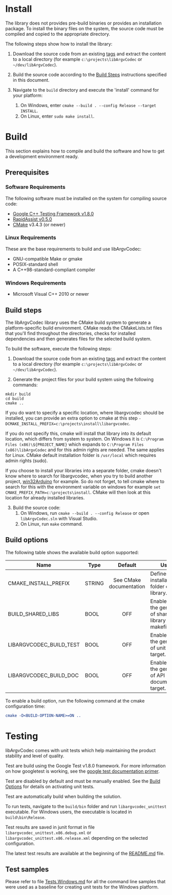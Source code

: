 # Install #

The library does not provides pre-build binaries or provides an installation package. To install the binary files on the system, the source code must be compiled and copied to the appropriate directory.

The following steps show how to install the library:

1) Download the source code from an existing [tags](http://github.com/end2endzone/libArgvCodec/tags) and extract the content to a local directory (for example `c:\projects\libArgvCodec` or `~/dev/libArgvCodec`).

2) Build the source code according to the [Build Steps](#build-steps) instructions specified in this document.

3) Navigate to the `build` directory and execute the 'install' command for your platform:
   1) On Windows, enter `cmake --build . --config Release --target INSTALL`.
   2) On Linux, enter `sudo make install`.

# Build #

This section explains how to compile and build the software and how to get a development environment ready.




## Prerequisites ##


### Software Requirements ###
The following software must be installed on the system for compiling source code:

* [Google C++ Testing Framework v1.8.0](https://github.com/google/googletest/tree/release-1.8.0)
* [RapidAssist v0.5.0](https://github.com/end2endzone/RapidAssist/tree/0.5.0)
* [CMake](http://www.cmake.org/) v3.4.3 (or newer)



### Linux Requirements ###

These are the base requirements to build and use libArgvCodec:

  * GNU-compatible Make or gmake
  * POSIX-standard shell
  * A C++98-standard-compliant compiler



### Windows Requirements ###

* Microsoft Visual C++ 2010 or newer




## Build steps ##

The libArgvCodec library uses the CMake build system to generate a platform-specific build environment. CMake reads the CMakeLists.txt files that you'll find throughout the directories, checks for installed dependencies and then generates files for the selected build system.

To build the software, execute the following steps:

1) Download the source code from an existing [tags](http://github.com/end2endzone/libArgvCodec/tags) and extract the content to a local directory (for example `c:\projects\libArgvCodec` or `~/dev/libArgvCodec`).

2) Generate the project files for your build system using the following commands:
```
mkdir build
cd build
cmake ..
```

If you do want to specify a specific location, where libargvcodec should be installed, you can provide an extra option to cmake at this step `-DCMAKE_INSTALL_PREFIX=c:\projects\install\libargvcodec`.

If you do not specify this, cmake will install that library into its default location, which differs from system to system. On Windows it is `C:\Program Files (x86)\${PROJECT_NAME}` which expands to `C:\Program Files (x86)\libArgvCodec` and for this admin rights are needed. The same applies for Linux. CMake default installation folder is `/usr/local` which requires admin rights (sudo).

If you choose to install your libraries into a separate folder, cmake doesn't know where to search for libargvcodec, when you try to build another project, [win32Arduino](https://github.com/end2endzone/win32Arduino) for example.
So do not forget, to tell cmake where to search for this with the environment variable on windows for example `set CMAKE_PREFIX_PATH=c:\projects\install`. CMake will then look at this location for already installed libraries.

3) Build the source code:
   1) On Windows, run `cmake --build . --config Release` or open `libArgvCodec.sln` with Visual Studio.
   2) On Linux, run `make` command.


## Build options ##

The following table shows the available build option supported:

| Name | Type | Default | Usage |
|------|------|:-------:|-------|
| CMAKE_INSTALL_PREFIX    | STRING | See CMake documentation | Defines the installation folder of the library.           |
| BUILD_SHARED_LIBS       | BOOL   | OFF                     | Enable/disable the generation of shared library makefiles |
| LIBARGVCODEC_BUILD_TEST | BOOL   | OFF                     | Enable/disable the generation of unit tests target. |
| LIBARGVCODEC_BUILD_DOC  | BOOL   | OFF                     | Enable/disable the generation of API documentation target. |

To enable a build option, run the following command at the cmake configuration time:
```cmake
cmake -D<BUILD-OPTION-NAME>=ON ..
```



# Testing #
libArgvCodec comes with unit tests which help maintaining the product stability and level of quality.

Test are build using the Google Test v1.8.0 framework. For more information on how googletest is working, see the [google test documentation primer](https://github.com/google/googletest/blob/release-1.8.0/googletest/docs/V1_6_Primer.md).  

Test are disabled by default and must be manually enabled. See the [Build Options](#build-options) for details on activating unit tests.

Test are automatically build when building the solution.

To run tests, navigate to the `build/bin` folder and run `libargvcodec_unittest` executable. For Windows users, the executable is located in `build\bin\Release`.

Test results are saved in junit format in file `libargvcodec_unittest.x86.debug.xml` or `libargvcodec_unittest.x86.release.xml` depending on the selected configuration.

The latest test results are available at the beginning of the [README.md](README.md) file.



## Test samples ##

Please refer to file [Tests.Windows.md](Tests.Windows.md) for all the command line samples that were used as a baseline for creating unit tests for the Windows platform.
